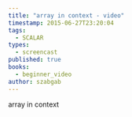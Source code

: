 ```yaml
---
title: "array in context - video"
timestamp: 2015-06-27T23:20:04
tags:
  - SCALAR
types:
  - screencast
published: true
books:
  - beginner_video
author: szabgab
---
```



array in context


<slidecast file="beginner-perl/array-in-context" youtube="RQ-lbpGo4r8" />

